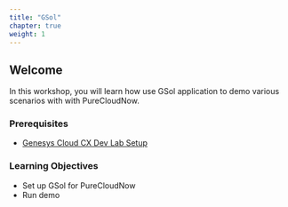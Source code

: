 ```yaml
---
title: "GSol"
chapter: true
weight: 1
---
```


## Welcome

In this workshop, you will learn how use GSol application to demo various scenarios with with PureCloudNow.

### Prerequisites

- [Genesys Cloud CX Dev Lab Setup](https://workshop.genesys.com/workshops/gride-demo/)

### Learning Objectives
- Set up GSol for PureCloudNow 
- Run demo 
